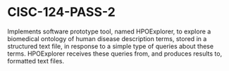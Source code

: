 # CISC-124-PASS-2
Implements software prototype tool, named HPOExplorer, to explore a biomedical ontology of human disease description terms, stored in a structured text file, in response to a simple type of queries about these terms. HPOExplorer receives these queries from, and produces results to, formatted text files.
